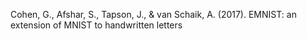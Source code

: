 Cohen, G., Afshar, S., Tapson, J., & van Schaik, A. (2017). EMNIST: an extension of MNIST to handwritten letters
